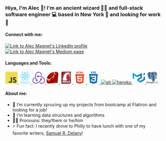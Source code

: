 ### Hiya, I'm Alec 🧲! I'm an ancient wizard 🧙‍♂️ and full-stack software engineer 💻 based in New York 🌆 and looking for work 🔭 

#### Connect with me: 

<a href="https://www.linkedin.com/in/alec-magnet/" target="_blank"><img align="center" src="https://raw.githubusercontent.com/rahuldkjain/github-profile-readme-generator/master/src/images/icons/Social/linked-in-alt.svg" alt="Link to Alec Magnet's LinkedIn profile" height="30" width="40" /></a>
<a href="https://medium.com/@alecmagnet" target="_blank"><img align="center" src="https://raw.githubusercontent.com/rahuldkjain/github-profile-readme-generator/master/src/images/icons/Social/medium.svg" alt="Link to Alec Magnet's Medium page" height="30" width="40" /></a>
</p>

#### Languages and Tools:

<a href="https://developer.mozilla.org/en-US/docs/Web/JavaScript" target="_blank"> <img src="https://raw.githubusercontent.com/devicons/devicon/master/icons/javascript/javascript-original.svg" alt="Javascript" width="40" height="40"/> </a> 
<a href="https://reactjs.org/" target="_blank"> <img src="https://raw.githubusercontent.com/devicons/devicon/master/icons/react/react-original-wordmark.svg" alt="React" width="40" height="40"/> </a> 
<a href="https://reactjs.org/" target="_blank"> <img src="https://raw.githubusercontent.com/devicons/devicon/master/icons/redux/redux-original.svg" alt="Redux" width="40" height="40"/> </a> 
<a href="https://www.ruby-lang.org/en/" target="_blank"> <img src="https://raw.githubusercontent.com/devicons/devicon/master/icons/ruby/ruby-original.svg" alt="Ruby" width="40" height="40"/> </a> 
<a href="https://rubyonrails.org" target="_blank"> <img src="https://raw.githubusercontent.com/devicons/devicon/master/icons/rails/rails-original-wordmark.svg" alt="Rails" width="40" height="40"/> </a> 
<a href="https://www.w3.org/html/" target="_blank"> <img src="https://raw.githubusercontent.com/devicons/devicon/master/icons/html5/html5-plain-wordmark.svg" alt="HTML5" width="40" height="40"/> </a>
<a href="https://www.w3schools.com/css/" target="_blank" > <img src="https://raw.githubusercontent.com/devicons/devicon/master/icons/css3/css3-plain-wordmark.svg" alt="CSS3" width="40" height="40"/> </a>
<a href="https://git-scm.com/" target="_blank"> <img src="https://www.vectorlogo.zone/logos/git-scm/git-scm-icon.svg" alt="git" width="40" height="40"/> </a> 
<a href="https://heroku.com" target="_blank"> <img src="https://www.vectorlogo.zone/logos/heroku/heroku-icon.svg" alt="heroku" width="40" height="40"/> </a> 
<a href="https://mui.com/" target="_blank" > <img src="https://raw.githubusercontent.com/devicons/devicon/master/icons/materialui/materialui-original.svg" alt="MUI" width="40" height="40"/> </a> 
<a href="https://www.postgresql.org" target="_blank"> <img src="https://raw.githubusercontent.com/devicons/devicon/master/icons/postgresql/postgresql-original-wordmark.svg" alt="postgresql" width="40" height="40"/> </a> 

#### About me:

- 🔮 I’m currently sprucing up my projects from bootcamp at Flatiron and looking for a job! 
- 🌱 I’m learning data structures and algorithms
- 🏳️‍🌈 Pronouns: they/them or he/him
- ⚡ Fun fact: I recently drove to Philly to have lunch with one of my favorite writers, [Samuel R. Delany](https://ibb.co/mcJ90dQ")! 
<!--
**alecmagnet/alecmagnet** is a ✨ _special_ ✨ repository because its `README.md` (this file) appears on your GitHub profile.

Here are some ideas to get you started:

- 🔭 I’m currently working on sprucing up my projects from bootcamp at Flatiron and finding a job! 
- 🌱 I’m currently learning data structures and basic algorithms. 
- 👯 I’m looking to collaborate on ...
- 🤔 I’m looking for help with ...
- 💬 Ask me about ...
- 📫 How to reach me: ...
- 😄 Pronouns: ...
- ⚡ Fun fact: ...
-->
